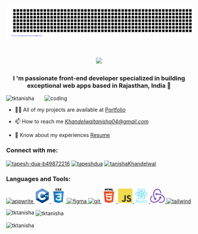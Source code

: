 ![gitartwork](gitartwork.svg)


<h1 align="center">
    <img src="https://readme-typing-svg.herokuapp.com/?font=Righteous&size=35&center=true&vCenter=true&width=500&height=70&duration=4000&lines=Hi+There!+👋;+I'm+Tanisha+Khandelwal!;" />
</h1>
<h3 align="center">I 'm passionate front-end developer specialized in building exceptional web apps based in Rajasthan, India 📍</h3>
<img align="right" width="400" alt="coding"  src="https://physicsgurukul.files.wordpress.com/2019/02/character-1.gif"/>
<p align="left"> <img src="https://komarev.com/ghpvc/?username=tktanisha&label=Profile%20views&color=0e75b6&style=flat" alt="tktanisha" /> </p>


- 👨‍💻 All of my projects are available at [Portfolio](https://tapeshdua.vercel.app/)

- 📫 How to reach me *Khandelwaltanisha04@gmail.com*

- 📄 Know about my experiences [Resume](https://drive.google.com/file/d/11nsro2l3Z09Cdg36RCH_BxD11RTFGoH7/view)

<h3 align="left">Connect with me:</h3>
<p align="left">
<a href="https://linkedin.com/in/tapesh-dua-b49872216" target="blank"><img align="center" src="https://raw.githubusercontent.com/rahuldkjain/github-profile-readme-generator/master/src/images/icons/Social/linked-in-alt.svg" alt="tapesh-dua-b49872216" height="30" width="40" /></a>
<a href="https://leetcode.com/u/tanisha07_k/" target="blank"><img align="center" src="https://raw.githubusercontent.com/rahuldkjain/github-profile-readme-generator/master/src/images/icons/Social/leet-code.svg" alt="tapeshdua" height="30" width="40" /></a>
<a href="https://www.geeksforgeeks.org/user/ta/" target="blank"><img align="center" src="https://raw.githubusercontent.com/rahuldkjain/github-profile-readme-generator/master/src/images/icons/Social/geeks-for-geeks.svg" alt="tanishaKhandelwal" height="30" width="40" /></a>
</p>

<h3 align="left">Languages and Tools:</h3>
<p align="left"> <a href="https://appwrite.io" target="_blank" rel="noreferrer"> <img src="https://www.vectorlogo.zone/logos/appwriteio/appwriteio-icon.svg" alt="appwrite" width="40" height="40"/> </a> <a href="https://www.w3schools.com/cpp/" target="_blank" rel="noreferrer"> <img src="https://raw.githubusercontent.com/devicons/devicon/master/icons/cplusplus/cplusplus-original.svg" alt="cplusplus" width="40" height="40"/> </a> <a href="https://www.w3schools.com/css/" target="_blank" rel="noreferrer"> <img src="https://raw.githubusercontent.com/devicons/devicon/master/icons/css3/css3-original-wordmark.svg" alt="css3" width="40" height="40"/> </a> <a href="https://www.figma.com/" target="_blank" rel="noreferrer"> <img src="https://www.vectorlogo.zone/logos/figma/figma-icon.svg" alt="figma" width="40" height="40"/> </a> <a href="https://git-scm.com/" target="_blank" rel="noreferrer"> <img src="https://www.vectorlogo.zone/logos/git-scm/git-scm-icon.svg" alt="git" width="40" height="40"/> </a> <a href="https://www.w3.org/html/" target="_blank" rel="noreferrer"> <img src="https://raw.githubusercontent.com/devicons/devicon/master/icons/html5/html5-original-wordmark.svg" alt="html5" width="40" height="40"/> </a> <a href="https://developer.mozilla.org/en-US/docs/Web/JavaScript" target="_blank" rel="noreferrer"> <img src="https://raw.githubusercontent.com/devicons/devicon/master/icons/javascript/javascript-original.svg" alt="javascript" width="40" height="40"/> </a> <a href="https://reactjs.org/" target="_blank" rel="noreferrer"> <img src="https://raw.githubusercontent.com/devicons/devicon/master/icons/react/react-original-wordmark.svg" alt="react" width="40" height="40"/> </a> <a href="https://redux.js.org" target="_blank" rel="noreferrer"> <img src="https://raw.githubusercontent.com/devicons/devicon/master/icons/redux/redux-original.svg" alt="redux" width="40" height="40"/> </a> <a href="https://tailwindcss.com/" target="_blank" rel="noreferrer"> <img src="https://www.vectorlogo.zone/logos/tailwindcss/tailwindcss-icon.svg" alt="tailwind" width="40" height="40"/> </a> </p>

<p><img align="left" src="https://github-readme-stats.vercel.app/api/top-langs?username=tktanisha&show_icons=true&locale=en&layout=compact" alt="tktanisha" /></p>

<p>&nbsp;<img align="center" src="https://github-readme-stats.vercel.app/api?username=tktanisha&show_icons=true&locale=en" alt="tktanisha" /></p>

<p><img align="center" src="https://github-readme-streak-stats.herokuapp.com/?user=tktanisha&" alt="tktanisha" /></p>
